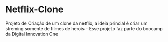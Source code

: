 # Netflix-Clone
Projeto de Criação de um clone da netflix, a ideia princial é criar um streming somente de filmes de herois - Esse projeto faz parte do boocamp da Digital Innovation One
